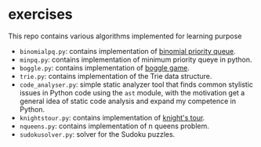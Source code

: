# exercises

This repo contains various algorithms implemented for learning purpose

* ```binomialpq.py```: contains implementation of [binomial priority queue](https://web.stanford.edu/class/cs106x/res/handouts/25-Assignment-5-PQueue.pdf).
* ```minpq.py```: contains implementation of minimum priority queye in python.
* ```boggle.py```: contains implementation of [boggle game](https://en.wikipedia.org/wiki/Boggle).
* ```trie.py```: contains implementation of the Trie data structure.
* ```code_analyser.py```: simple static analyzer tool that finds common stylistic issues in Python code using the ```ast``` module, with the motivation get a general idea of static code analysis and expand my competence in Python.
* ```knightstour.py```: contains implementation of [knight's tour](https://en.wikipedia.org/wiki/Knight's_tour).
* ```nqueens.py```: contains implementation of n queens problem.
* ```sudokusolver.py```: solver for the Sudoku puzzles.
